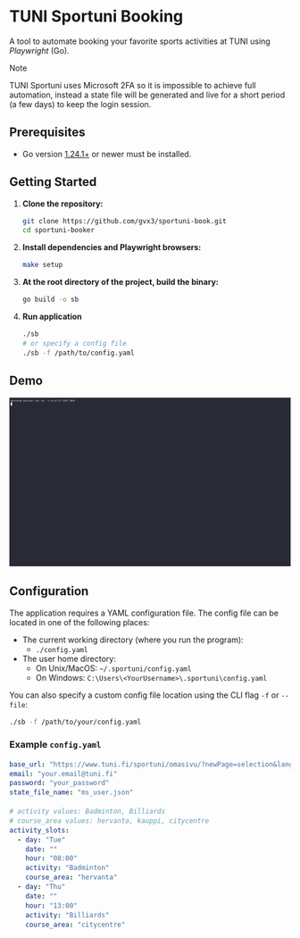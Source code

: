 # TUNI Sportuni Booking

A tool to automate booking your favorite sports activities at TUNI using *Playwright* (Go).

> [!NOTE]  
> TUNI Sportuni uses Microsoft 2FA so it is impossible to achieve full automation, instead a state file will be generated and live for a short period (a few days) to keep the login session.

## Prerequisites

- Go version [1.24.1+](https://go.dev/dl/) or newer must be installed.

## Getting Started

1. **Clone the repository:**

   ```sh
   git clone https://github.com/gvx3/sportuni-book.git
   cd sportuni-booker
   ```

2. **Install dependencies and Playwright browsers:**

   ```sh
   make setup
   ```

3. **At the root directory of the project, build the binary:**

    ```sh
    go build -o sb
    ```

4. **Run application**

    ```sh
    ./sb
    # or specify a config file
    ./sb -f /path/to/config.yaml
    ```

## Demo

![Demo of SportUni booking automation](/asset/demo.gif)

## Configuration

The application requires a YAML configuration file. The config file can be located in one of the following places:

- The current working directory (where you run the program):
  - `./config.yaml`
- The user home directory:
  - On Unix/MacOS: `~/.sportuni/config.yaml`
  - On Windows: `C:\Users\<YourUsername>\.sportuni\config.yaml`

You can also specify a custom config file location using the CLI flag `-f` or `--file`:

```sh
./sb -f /path/to/your/config.yaml
```

### Example `config.yaml`

```yaml
base_url: "https://www.tuni.fi/sportuni/omasivu/?newPage=selection&lang=en"
email: "your.email@tuni.fi"
password: "your_password"
state_file_name: "ms_user.json"

# activity values: Badminton, Billiards
# course_area values: hervanta, kauppi, citycentre
activity_slots:
  - day: "Tue"
    date: ""
    hour: "08:00"
    activity: "Badminton"
    course_area: "hervanta"
  - day: "Thu"
    date: ""
    hour: "13:00"
    activity: "Billiards"
    course_area: "citycentre"
```
